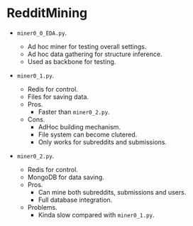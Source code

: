 # RedditMining

- `miner0_0_EDA.py`.
  - Ad hoc miner for testing overall settings.
  - Ad hoc data gathering for structure inference.
  - Used as backbone for testing.

- `miner0_1.py`.
  - Redis for control.
  - Files for saving data.
  - Pros.
    - Faster than `miner0_2.py`.
  - Cons.
    - AdHoc building mechanism.
    - File system can become clutered.
    - Only works for subreddits and submissions.

- `miner0_2.py`.
  - Redis for control.
  - MongoDB for data saving.
  - Pros.
    - Can mine both subreddits, submissions and users.
    - Full database integration.
  - Problems.
    - Kinda slow compared with `miner0_1.py`.
